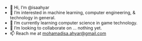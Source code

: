 - 👋 Hi, I’m @isaahyar
- 👀 I’m interested in machine learning, computer engineering, & technology in general.
- 🌱 I’m currently learning computer science in game technology.
- 💞️ I’m looking to collaborate on ... nothing yet.
- 📫 Reach me at mohamadisa.ahyar@gmail.com

<!---
isaahyar/isaahyar is a ✨ special ✨ repository because its `README.md` (this file) appears on your GitHub profile.
You can click the Preview link to take a look at your changes.
--->
